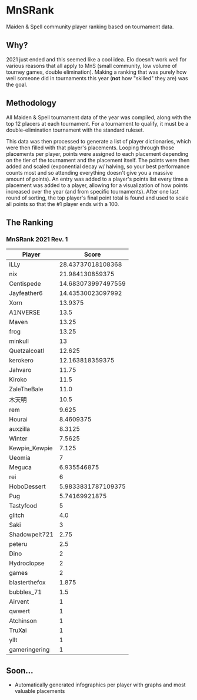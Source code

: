 # MnSRank
Maiden &amp; Spell community player ranking based on tournament data.

## Why?
2021 just ended and this seemed like a cool idea. Elo doesn't work well for various reasons that all apply to MnS (small community, low volume of tourney games, double elimination). Making a ranking that was purely how well someone did in tournaments this year (**not** how "skilled" they are) was the goal.

## Methodology
All Maiden & Spell tournament data of the year was compiled, along with the top 12 placers at each tournament. For a tournament to qualify, it must be a double-elimination tournament with the standard ruleset. 

This data was then processed to generate a list of player dictionaries, which were then filled with that player's placements. Looping through those placements per player, points were assigned to each placement depending on the tier of the tournament and the placement itself. The points were then added and scaled (exponential decay w/ halving, so your best performance counts most and so attending everything doesn't give you a massive amount of points). An entry was added to a player's points list every time a placement was added to a player, allowing for a visualization of how points increased over the year (and from specific tournaments). After one last round of sorting, the top player's final point total is found and used to scale all points so that the #1 player ends with a 100.
## The Ranking
### MnSRank 2021 Rev. 1
| Player        | Score              |
|---------------|--------------------|
| iLLy          | 28.43737018108368  |
| nix           | 21.984130859375    |
| Centispede    | 14.683073997497559 |
| Jayfeather6   | 14.43530023097992  |
| Xorn          | 13.9375            |
| A1NVERSE      | 13.5               |
| Maven         | 13.25              |
| frog          | 13.25              |
| minkull       | 13                 |
| Quetzalcoatl  | 12.625             |
| kerokero      | 12.163818359375    |
| Jahvaro       | 11.75              |
| Kiroko        | 11.5               |
| ZaleTheBale   | 11.0               |
| 木天明        | 10.5               |
| rem           | 9.625              |
| Hourai        | 8.4609375          |
| auxzilla      | 8.3125             |
| Winter        | 7.5625             |
| Kewpie_Kewpie | 7.125              |
| Ueomia        | 7                  |
| Meguca        | 6.935546875        |
| rei           | 6                  |
| HoboDessert   | 5.9833831787109375 |
| Pug           | 5.74169921875      |
| Tastyfood     | 5                  |
| glitch        | 4.0                |
| Saki          | 3                  |
| Shadowpelt721 | 2.75               |
| peteru        | 2.5                |
| Dino          | 2                  |
| Hydroclopse   | 2                  |
| games         | 2                  |
| blasterthefox | 1.875              |
| bubbles_71    | 1.5                |
| Airvent       | 1                  |
| qwwert        | 1                  |
| Atchinson     | 1                  |
| TruXai        | 1                  |
| yllt          | 1                  |
| gameringering | 1                  |

## Soon...
- Automatically generated infographics per player with graphs and most valuable placements
